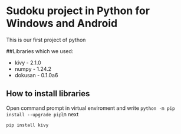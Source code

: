 # Sudoku project in Python for Windows and Android
This is our first project of python

##Libraries which we used:
* kivy - 2.1.0
* numpy - 1.24.2
* dokusan - 0.1.0a6

## How to install libraries
Open command prompt in virtual enviroment and write
`python -m pip install --upgrade pip`\n
next 

`pip install kivy`

